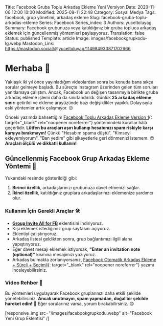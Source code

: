 Title: Facebook Gruba Toplu Arkadaş Ekleme Yeni Versiyon
Date: 2020-11-06 12:00 10:00
Modified: 2025-08-11 22:48
Category: Sosyal Medya
Tags: facebook, grup yönetimi, arkadaş ekleme
Slug: facebook-gruba-toplu-arkadas-ekleme
Series: Facebook
Series_index: 3
Authors: yuceltoluyag
Summary: Facebook grubunuza veya katıldığınız bir gruba topluca arkadaş eklemek için güncellenmiş yöntemleri paylaşıyoruz.
Translation: false
Status: published
Template: article
Image: images/facebookgrupkodu-lg.webp
Mastodon_Link: https://mastodon.social/@yuceltoluyag/114984933871702666


# Merhaba 👋

Yaklaşık iki yıl önce yayınladığım videolardan sonra bu konuda bana sıkça sorular gelmeye başladı. Bu süreçte Instagram üzerinden gelen tüm soruları yanıtlamaya çalıştım. Ancak, Facebook'un değişen tasarımıyla birlikte gruba arkadaş ekleme işlemi daha da sınırlandırıldı. Günlük **25 arkadaş ekleme sınırı** getirildi ve ekleme arayüzünde bazı değişiklikler yapıldı. Dolayısıyla eski yöntemler artık çalışmıyor. 😕


Önceki yazımda bahsettiğim [Facebook Toplu Arkadaş Ekleme Version 1](/facebook-toplu-arkadas-ekleme/){: target="_blank" rel="noopener noreferrer"} yöntemindeki kurallar hâlâ geçerlidir. **Lütfen bu araçları aşırı kullanıp hesabınızı spam riskiyle karşı karşıya bırakmayın!** Çünkü "Hesabım spama düştü", "Kimseyi ekleyemiyorum", "Ban yedim" gibi şikayetlerle geri dönmenizi istemem. 😊 **Araçları ölçülü ve dikkatli kullanın!**

## Güncellenmiş Facebook Grup Arkadaş Ekleme Yöntemi 🚀




Yukarıdaki resimde gösterildiği gibi:

1. **Birinci özellik**, arkadaşlarınızı grubunuza davet etmenizi sağlar.
2. **İkinci özellik**, katıldığınız gruplara arkadaşlarınızı eklemenize yardımcı olur.

### Kullanım İçin Gerekli Araçlar 🛠️

- **[Group Invite All for FB](#facebook)** eklentisini indiriyoruz.
- Kişi eklemek istediğimiz grup sayfasını açıyoruz.
- Eklentiyi çalıştırıyoruz.
- Arkadaş listesi geldikten sonra, grup bağlantımızı ilgili alana yapıştırıyoruz.
- Eğer davet mesajı eklemek istiyorsak, **"Enter an invitation note (optional)"** kısmına mesajımızı yazıyoruz.
- Arkadaş bulmakta zorlanıyorsanız, [Facebook Otomatik Arkadaş Ekleme + Süreli + Seçimli](/facebook-otomatik-arkadas-ekleme-sureli-secimli/){: target="_blank" rel="noopener noreferrer"} yazımı inceleyebilirsiniz.

### Video Rehber 🎥

<script type="module" src="https://cdn.jsdelivr.net/npm/@justinribeiro/lite-youtube@1/lite-youtube.min.js"></script>

<lite-youtube videoid="pggW_tyFG7k"></lite-youtube>



Bu yöntemleri uygulayarak Facebook gruplarınızı daha etkili şekilde yönetebilirsiniz. **Ancak unutmayın, spam yapmadan, doğal bir şekilde hareket edin!** 🚀 Eğer sorularınız varsa, yorum bırakabilirsiniz. 😊

[responsive_img src="/images/facebookgrupkodu.webp" alt="Facebook Yeni Grup Eklentisi" /]

